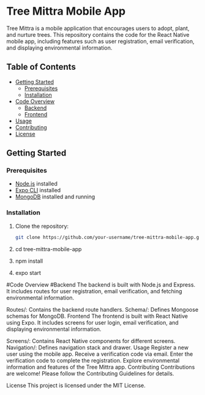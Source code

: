 # Tree Mittra Mobile App

Tree Mittra is a mobile application that encourages users to adopt, plant, and nurture trees. This repository contains the code for the React Native mobile app, including features such as user registration, email verification, and displaying environmental information.

## Table of Contents

- [Getting Started](#getting-started)
  - [Prerequisites](#prerequisites)
  - [Installation](#installation)
- [Code Overview](#code-overview)
  - [Backend](#backend)
  - [Frontend](#frontend)
- [Usage](#usage)
- [Contributing](#contributing)
- [License](#license)

## Getting Started

### Prerequisites

- [Node.js](https://nodejs.org/) installed
- [Expo CLI](https://docs.expo.dev/get-started/installation/) installed
- [MongoDB](https://www.mongodb.com/try/download/community) installed and running

### Installation

1. Clone the repository:

   ```bash
   git clone https://github.com/your-username/tree-mittra-mobile-app.git
2. cd tree-mittra-mobile-app
3. npm install
4. expo start

#Code Overview
#Backend
The backend is built with Node.js and Express. It includes routes for user registration, email verification, and fetching environmental information.

Routes/: Contains the backend route handlers.
Schema/: Defines Mongoose schemas for MongoDB.
Frontend
The frontend is built with React Native using Expo. It includes screens for user login, email verification, and displaying environmental information.

Screens/: Contains React Native components for different screens.
Navigation/: Defines navigation stack and drawer.
Usage
Register a new user using the mobile app.
Receive a verification code via email.
Enter the verification code to complete the registration.
Explore environmental information and features of the Tree Mittra app.
Contributing
Contributions are welcome! Please follow the Contributing Guidelines for details.

License
This project is licensed under the MIT License.
